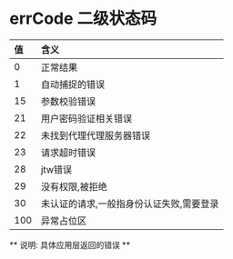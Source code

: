 # errCode 二级状态码

| **值** | **含义** |
| :--- | :--- |
| 0 | 正常结果 |
| 1 | 自动捕捉的错误 |
| 15 | 参数校验错误 |
| 21 | 用户密码验证相关错误 |
| 22 | 未找到代理代理服务器错误|
| 23 | 请求超时错误|
| 28 | jtw错误 |
| 29 | 没有权限,被拒绝 |
| 30 | 未认证的请求,一般指身份认证失败,需要登录 |
| 100 | 异常占位区 |


** 说明: 具体应用层返回的错误 **